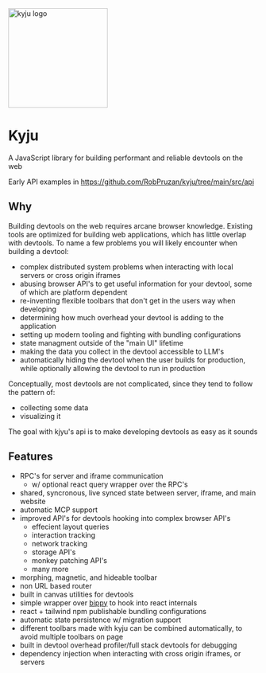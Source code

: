 <img src="https://github.com/user-attachments/assets/52ded435-e805-4e08-9a9b-69a3184fc8b5" alt="kyju logo" width="200" />

# Kyju

A JavaScript library for building performant and reliable devtools on the web


Early API examples in https://github.com/RobPruzan/kyju/tree/main/src/api

## Why
Building devtools on the web requires arcane browser knowledge. Existing tools are optimized for building web applications, which has little overlap with devtools. To name a few problems you will likely encounter when building a devtool:
- complex distributed system problems when interacting with local servers or cross origin iframes 
- abusing browser API's to get useful information for your devtool, some of which are platform dependent
- re-inventing flexible toolbars that don't get in the users way when developing
- determining how much overhead your devtool is adding to the application
- setting up modern tooling and fighting with bundling configurations
- state managment outside of the "main UI" lifetime
- making the data you collect in the devtool accessible to LLM's
- automatically hiding the devtool when the user builds for production, while optionally allowing the devtool to run in production

Conceptually, most devtools are not complicated, since they tend to follow the pattern of:
- collecting some data
- visualizing it

The goal with kjyu's api is to make developing devtools as easy as it sounds

## Features
- RPC's for server and iframe communication
  - w/ optional react query wrapper over the RPC's
- shared, syncronous, live synced state between server, iframe, and main website
- automatic MCP support
- improved API's for devtools hooking into complex browser API's
  - effecient layout queries  
  - interaction tracking
  - network tracking
  - storage API's
  - monkey patching API's
  - many more
- morphing, magnetic, and hideable toolbar
- non URL based router
- built in canvas utilities for devtools
- simple wrapper over [bippy](https://github.com/aidenybai/bippy) to hook into react internals
- react + tailwind npm publishable bundling configurations
- automatic state persistence w/ migration support
- different toolbars made with kyju can be combined automatically, to avoid multiple toolbars on page
- built in devtool overhead profiler/full stack devtools for debugging
- dependency injection when interacting with cross origin iframes, or servers
